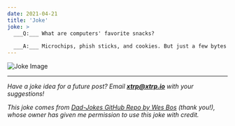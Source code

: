 ```yaml
---
date: 2021-04-21
title: 'Joke'
joke: >
  ___Q:___ What are computers' favorite snacks?
  
  ___A:___ Microchips, phish sticks, and cookies. But just a few bytes of each.
---
```


![Joke Image](https://private.xtrp.io/projects/DailyDeveloperJokes/public_image_server/images/5e12590a84b94.png)

---
*Have a joke idea for a future post? Email **[xtrp@xtrp.io](mailto:xtrp@xtrp.io)** with your suggestions!*

*This joke comes from [Dad-Jokes GitHub Repo by Wes Bos](https://github.com/wesbos/dad-jokes) (thank you!), whose owner has given me permission to use this joke with credit.*

<!-- 
Joke text:
**Q:** What are computers' favorite snacks?

**A:** Microchips, phish sticks, and cookies. But just a few bytes of each.
 -->

